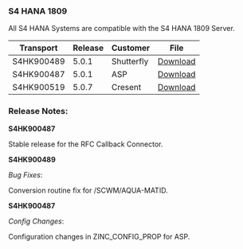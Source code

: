### S4 HANA 1809

All S4 HANA Systems are compatible with the S4 HANA 1809 Server.

| Transport  | Release | Customer   | File                                                 |
| ---------- | ------- | ---------- | ---------------------------------------------------- |
| S4HK900489 | 5.0.1   | Shutterfly | <a href="./assets/files/S4HK900489.zip">Download</a> |
| S4HK900487 | 5.0.1   | ASP        | <a href="./assets/files/S4HK900487.zip">Download</a> |
| S4HK900519 | 5.0.7   | Cresent    | <a href="./assets/files/S4HK900519.zip">Download</a> |

### Release Notes:

**S4HK900487**

Stable release for the RFC Callback Connector.

**S4HK900489**

_Bug Fixes_:

Conversion routine fix for /SCWM/AQUA-MATID.

**S4HK900487**

_Config Changes_:

Configuration changes in ZINC_CONFIG_PROP for ASP.
